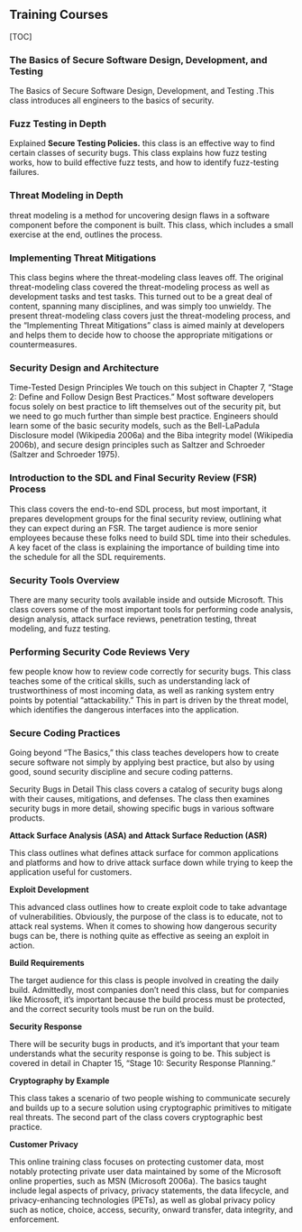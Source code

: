 ## Training Courses

[TOC]

### The Basics of Secure Software Design, Development, and Testing

The Basics of Secure Software Design, Development, and Testing .This class introduces all engineers to the basics of security.



### Fuzz Testing in Depth 

Explained  **Secure Testing Policies.**  this class is an effective way to find certain classes of security bugs. This class explains how fuzz testing works, how to build effective fuzz tests, and how to identify
fuzz-testing failures.



### Threat Modeling in Depth 

threat modeling is a method for uncovering design flaws in a software component before the component is
built. This class, which includes a small exercise at the end, outlines the process.



### Implementing Threat Mitigations 

This class begins where the threat-modeling class
leaves off. The original threat-modeling class covered the threat-modeling process as
well as development tasks and test tasks. This turned out to be a great deal of content,
spanning many disciplines, and was simply too unwieldy. The present threat-modeling
class covers just the threat-modeling process, and the “Implementing Threat Mitigations”
class is aimed mainly at developers and helps them to decide how to choose the
appropriate mitigations or countermeasures.



### Security Design and Architecture 

Time-Tested Design Principles We touch on this subject
in Chapter 7, “Stage 2: Define and Follow Design Best Practices.” Most software
developers focus solely on best practice to lift themselves out of the security pit, but we
need to go much further than simple best practice. Engineers should learn some of the
basic security models, such as the Bell-LaPadula Disclosure model (Wikipedia 2006a)
and the Biba integrity model (Wikipedia 2006b), and secure design principles such as
Saltzer and Schroeder (Saltzer and Schroeder 1975).



### Introduction to the SDL and Final Security Review (FSR) Process 

This class covers the end-to-end SDL process, but most important, it prepares development groups for the
final security review, outlining what they can expect during an FSR. The target audience
is more senior employees because these folks need to build SDL time into their schedules.
A key facet of the class is explaining the importance of building time into the schedule
for all the SDL requirements.



### Security Tools Overview 

There are many security tools available inside and outside
Microsoft. This class covers some of the most important tools for performing code analysis,
design analysis, attack surface reviews, penetration testing, threat modeling, and
fuzz testing.



### Performing Security Code Reviews Very 

few people know how to review code correctly for security bugs. This class teaches some of the critical skills, such as understanding
lack of trustworthiness of most incoming data, as well as ranking system entry points by
potential “attackability.” This in part is driven by the threat model, which identifies the
dangerous interfaces into the application.



### Secure Coding Practices 

Going beyond “The Basics,” this class teaches developers how
to create secure software not simply by applying best practice, but also by using good,
sound security discipline and secure coding patterns.

Security Bugs in Detail This class covers a catalog of security bugs along with their
causes, mitigations, and defenses. The class then examines security bugs in more detail,
showing specific bugs in various software products.



**Attack Surface Analysis (ASA) and Attack Surface Reduction (ASR)** 

This class outlines what defines attack surface for common applications and platforms and how to drive
attack surface down while trying to keep the application useful for customers. 



**Exploit Development** 

This advanced class outlines how to create exploit code to take
advantage of vulnerabilities. Obviously, the purpose of the class is to educate, not to
attack real systems. When it comes to showing how dangerous security bugs can be,
there is nothing quite as effective as seeing an exploit in action.



**Build Requirements**

 The target audience for this class is people involved in creating the
daily build. Admittedly, most companies don’t need this class, but for companies like
Microsoft, it’s important because the build process must be protected, and the correct
security tools must be run on the build.



**Security Response** 

There will be security bugs in products, and it’s important that your
team understands what the security response is going to be. This subject is covered in
detail in Chapter 15, “Stage 10: Security Response Planning.”



**Cryptography by Example** 

This class takes a scenario of two people wishing to communicate
securely and builds up to a secure solution using cryptographic primitives to
mitigate real threats. The second part of the class covers cryptographic best practice.



**Customer Privacy** 

This online training class focuses on protecting customer data, most
notably protecting private user data maintained by some of the Microsoft online properties,
such as MSN (Microsoft 2006a). The basics taught include legal aspects of privacy,
privacy statements, the data lifecycle, and privacy-enhancing technologies (PETs), as
well as global privacy policy such as notice, choice, access, security, onward transfer,
data integrity, and enforcement.

